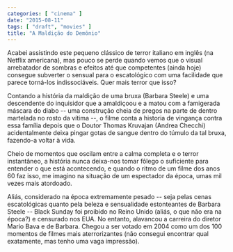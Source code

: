```yaml
---
categories: [ "cinema" ]
date: "2015-08-11"
tags: [ "draft", "movies" ]
title: "A Maldição do Demônio"
---
```

Acabei assistindo este pequeno clássico de terror italiano em inglês (na Netflix americana), mas pouco se perde quando vemos que o visual arrebatador de sombras e efeitos até que competentes (ainda hoje) consegue subverter o sensual para o escatológico com uma facilidade que parece torná-los indissociáveis. Quer mais terror que isso?

Contando a história da maldição de uma bruxa (Barbara Steele) e uma descendente do inquisidor que a amaldiçoou e a matou com a famigerada máscara do diabo -- uma construção cheia de pregos na parte de dentro martelada no rosto da vítima --, o filme conta a historia de vingança contra essa família depois que o Doutor Thomas Kruvajan (Andrea Checchi) acidentalmente deixa pingar gotas de sangue dentro do túmulo da tal bruxa, fazendo-a voltar à vida.

Cheio de momentos que oscilam entre a calma completa e o terror instantâneo, a história nunca deixa-nos tomar fôlego o suficiente para entender o que está acontecendo, e quando o ritmo de um filme dos anos 60 faz isso, me imagino na situação de um espectador da época, umas mil vezes mais atordoado.

Aliás, considerado na época extremamente pesado -- seja pelas cenas escatológicas quanto pela beleza e sensualidade estonteantes de Barbara Steele -- Black Sunday foi proibido no Reino Unido (aliás, o que não era na época?) e censurado nos EUA. No entanto, alavancou a carreira do diretor Mario Bava e de Barbara. Chegou a ser votado em 2004 como um dos 100 momentos de filmes mais aterrorizantes (não consegui encontrar qual exatamente, mas tenho uma vaga impressão).
